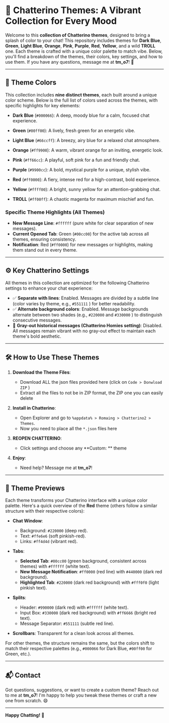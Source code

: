 
# 🎨 Chatterino Themes: A Vibrant Collection for Every Mood

Welcome to this **collection of Chatterino themes**, designed to bring a splash of color to your chat! This repository includes themes for **Dark Blue**, **Green**, **Light Blue**, **Orange**, **Pink**, **Purple**, **Red**, **Yellow**, and a wild **TROLL** one. 
Each theme is crafted with a unique color palette to match vibe. Below, you'll find a breakdown of the themes, their colors, key settings, and how to use them. If you have any questions, message me at **tm_o7**! 🚀

---

## 🌈 Theme Colors

This collection includes **nine distinct themes**, each built around a unique color scheme. Below is the full list of colors used across the themes, with specific highlights for key elements:

- **Dark Blue** (`#000066`): A deep, moody blue for a calm, focused chat experience.

- **Green** (`#00ff00`): A lively, fresh green for an energetic vibe.

- **Light Blue** (`#66ccff`): A breezy, airy blue for a relaxed chat atmosphere.

- **Orange** (`#ff9900`): A warm, vibrant orange for an inviting, energetic look.

- **Pink** (`#ff66cc`): A playful, soft pink for a fun and friendly chat.

- **Purple** (`#9900cc`): A bold, mystical purple for a unique, stylish vibe.

- **Red** (`#ff0000`): A fiery, intense red for a high-contrast, bold experience.

- **Yellow** (`#ffff00`): A bright, sunny yellow for an attention-grabbing chat.

- **TROLL** (`#ff00ff`): A chaotic magenta for maximum mischief and fun.

### Specific Theme Highlights (All Themes)
- **New Message Line**: `#ffffff` (pure white for clear separation of new messages).
- **Current Opened Tab**: Green (`#00cc00`) for the active tab across all themes, ensuring consistency.
- **Notification**: Red (`#ff0000`) for new messages or highlights, making them stand out in every theme.

---

## ⚙️ Key Chatterino Settings

All themes in this collection are optimized for the following Chatterino settings to enhance your chat experience:

- ✅ **Separate with lines**: Enabled. Messages are divided by a subtle line (color varies by theme, e.g., `#551111` ) for better readability.
- ✅ **Alternate background colors**: Enabled. Message backgrounds alternate between two shades (e.g., `#220000` and `#330000` ) to distinguish consecutive messages.
- 🔳 **Gray-out historical messages (Chatterino Homies setting)**: Disabled. All messages remain vibrant with no gray-out effect to maintain each theme's bold aesthetic.

---

## 🛠️ How to Use These Themes

1. **Download the Theme Files**:
   - Download ALL the json files provided here (click on `Code > Donwload ZIP` )
   - Extract all the files to not be in ZIP format, the ZIP one you can easily delete

2. **Install in Chatterino**:
   - Open Explorer and go to `%appdata% > Romaing > Chatterino2 > Themes`.
   - Now you need to place all the `*.json` files here

3. **REOPEN CHATTERINO**:
   - Click settings and choose any **Custom: ** theme

4. **Enjoy**:
   - Need help? Message me at **tm_o7**!

---

## 🎨 Theme Previews

Each theme transforms your Chatterino interface with a unique color palette. Here's a quick overview of the **Red** theme (others follow a similar structure with their respective colors):

- **Chat Window**:
  - Background: `#220000` (deep red).
  - Text: `#ffe6e6` (soft pinkish-red).
  - Links: `#ff4d4d` (vibrant red).

- **Tabs**:
  - **Selected Tab**: `#00cc00` (green background, consistent across themes) with `#ffffff` (white text).
  - **New Message Notification**: `#ff0000` (red line) with `#440000` (dark red background).
  - **Highlighted Tab**: `#220000` (dark red background) with `#fff0f0` (light pinkish text).

- **Splits**:
  - Header: `#990000` (dark red) with `#ffffff` (white text).
  - Input Box: `#330000` (dark red background) with `#ff6666` (bright red text).
  - Message Separator: `#551111` (subtle red line).

- **Scrollbars**: Transparent for a clean look across all themes.

For other themes, the structure remains the same, but the colors shift to match their respective palettes (e.g., `#000066` for Dark Blue, `#00ff00` for Green, etc.).

---

## 📬 Contact

Got questions, suggestions, or want to create a custom theme? Reach out to me at **tm_o7**! I'm happy to help you tweak these themes or craft a new one from scratch. 😄

---

**Happy Chatting!** 🌟

